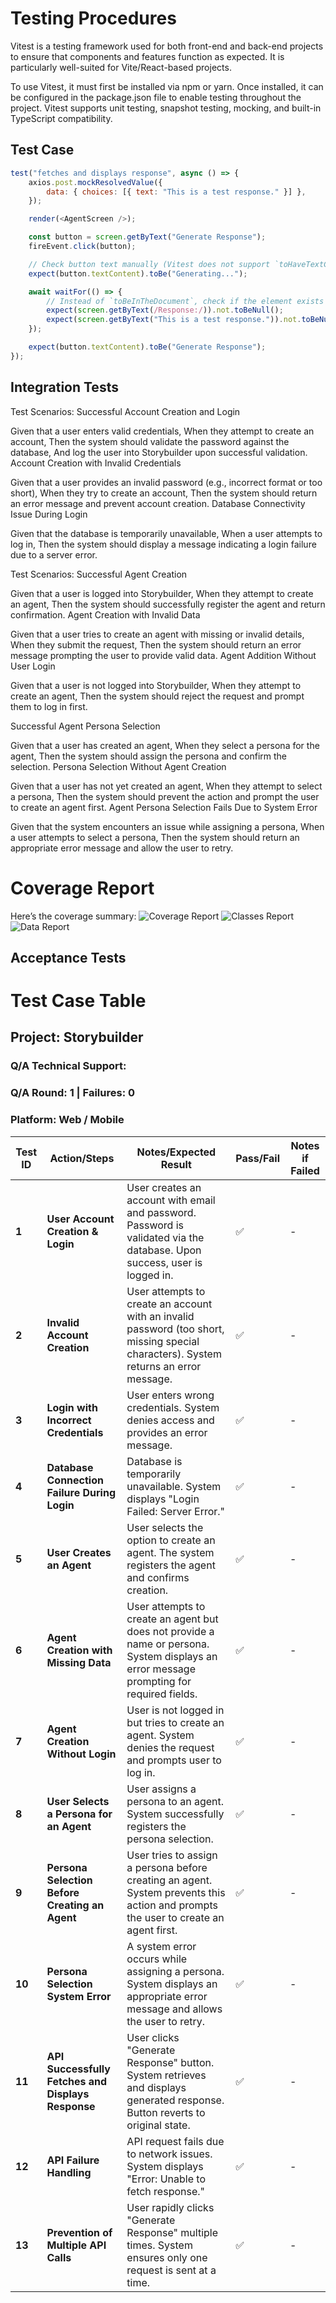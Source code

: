 
# Testing Procedures
Vitest is a testing framework used for both front-end and back-end projects to ensure that components and features function as expected. It is particularly well-suited for Vite/React-based projects.

To use Vitest, it must first be installed via npm or yarn. Once installed, it can be configured in the package.json file to enable testing throughout the project. Vitest supports unit testing, snapshot testing, mocking, and built-in TypeScript compatibility.

## Test Case
```javascript
test("fetches and displays response", async () => {
    axios.post.mockResolvedValue({
        data: { choices: [{ text: "This is a test response." }] },
    });

    render(<AgentScreen />);

    const button = screen.getByText("Generate Response");
    fireEvent.click(button);

    // Check button text manually (Vitest does not support `toHaveTextContent` natively)
    expect(button.textContent).toBe("Generating...");

    await waitFor(() => {
        // Instead of `toBeInTheDocument`, check if the element exists
        expect(screen.getByText(/Response:/)).not.toBeNull();
        expect(screen.getByText("This is a test response.")).not.toBeNull();
    });

    expect(button.textContent).toBe("Generate Response");
});

```

## Integration Tests

Test Scenarios:
Successful Account Creation and Login

Given that a user enters valid credentials,
When they attempt to create an account,
Then the system should validate the password against the database,
And log the user into Storybuilder upon successful validation.
Account Creation with Invalid Credentials

Given that a user provides an invalid password (e.g., incorrect format or too short),
When they try to create an account,
Then the system should return an error message and prevent account creation.
Database Connectivity Issue During Login

Given that the database is temporarily unavailable,
When a user attempts to log in,
Then the system should display a message indicating a login failure due to a server error.

Test Scenarios:
Successful Agent Creation

Given that a user is logged into Storybuilder,
When they attempt to create an agent,
Then the system should successfully register the agent and return confirmation.
Agent Creation with Invalid Data

Given that a user tries to create an agent with missing or invalid details,
When they submit the request,
Then the system should return an error message prompting the user to provide valid data.
Agent Addition Without User Login

Given that a user is not logged into Storybuilder,
When they attempt to create an agent,
Then the system should reject the request and prompt them to log in first.

Successful Agent Persona Selection

Given that a user has created an agent,
When they select a persona for the agent,
Then the system should assign the persona and confirm the selection.
Persona Selection Without Agent Creation

Given that a user has not yet created an agent,
When they attempt to select a persona,
Then the system should prevent the action and prompt the user to create an agent first.
Agent Persona Selection Fails Due to System Error

Given that the system encounters an issue while assigning a persona,
When a user attempts to select a persona,
Then the system should return an appropriate error message and allow the user to retry.

# Coverage Report
Here’s the coverage summary:
![Coverage Report](https://github.com/user-attachments/assets/7f2c2b22-69ca-4c4c-bf7b-34f811a35222)
![Classes Report](https://github.com/user-attachments/assets/7e11c5a5-eb07-4407-9926-cf2d6014196f)
![Data Report](https://github.com/user-attachments/assets/f534d5b6-6309-4d37-a13c-65cdcf7d487a)


## Acceptance Tests

# Test Case Table

## Project: Storybuilder
### Q/A Technical Support: 
### Q/A Round: 1 | Failures: 0
### Platform: Web / Mobile

| **Test ID** | **Action/Steps** | **Notes/Expected Result** | **Pass/Fail** | **Notes if Failed** |
|------------|----------------|--------------------------|-------------|----------------|
| **1** | **User Account Creation & Login**  | User creates an account with email and password. Password is validated via the database. Upon success, user is logged in. | ✅ | - |
| **2** | **Invalid Account Creation** | User attempts to create an account with an invalid password (too short, missing special characters). System returns an error message. | ✅ | - |
| **3** | **Login with Incorrect Credentials** | User enters wrong credentials. System denies access and provides an error message. | ✅ | - |
| **4** | **Database Connection Failure During Login** | Database is temporarily unavailable. System displays "Login Failed: Server Error." | ✅ | - |
| **5** | **User Creates an Agent** | User selects the option to create an agent. The system registers the agent and confirms creation. | ✅ | - |
| **6** | **Agent Creation with Missing Data** | User attempts to create an agent but does not provide a name or persona. System displays an error message prompting for required fields. | ✅ | - |
| **7** | **Agent Creation Without Login** | User is not logged in but tries to create an agent. System denies the request and prompts user to log in. | ✅ | - |
| **8** | **User Selects a Persona for an Agent** | User assigns a persona to an agent. System successfully registers the persona selection. | ✅ | - |
| **9** | **Persona Selection Before Creating an Agent** | User tries to assign a persona before creating an agent. System prevents this action and prompts the user to create an agent first. | ✅ | - |
| **10** | **Persona Selection System Error** | A system error occurs while assigning a persona. System displays an appropriate error message and allows the user to retry. | ✅ | - |
| **11** | **API Successfully Fetches and Displays Response** | User clicks "Generate Response" button. System retrieves and displays generated response. Button reverts to original state. | ✅ | - |
| **12** | **API Failure Handling** | API request fails due to network issues. System displays "Error: Unable to fetch response." | ✅ | - |
| **13** | **Prevention of Multiple API Calls** | User rapidly clicks "Generate Response" multiple times. System ensures only one request is sent at a time. | ✅ | - |



